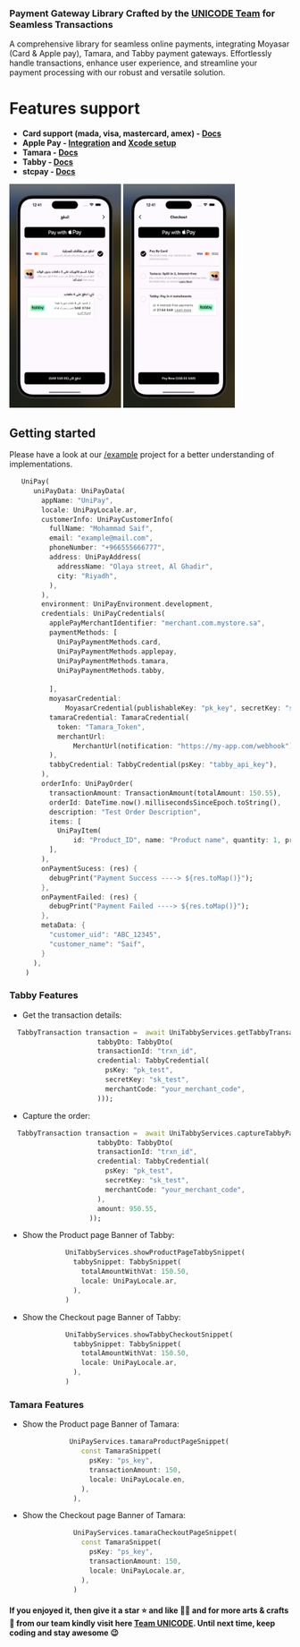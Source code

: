 ### Payment Gateway Library Crafted by the **[UNICODE Team](https://www.unicodesolutions.co/)** for Seamless Transactions

A comprehensive library for seamless online payments, integrating Moyasar (Card & Apple pay), Tamara, and Tabby payment gateways. Effortlessly handle transactions, enhance user experience, and streamline your payment processing with our robust and versatile solution.

# **Features support**

- **Card support (mada, visa, mastercard, amex) - [Docs](https://moyasar.com/docs/api/#api-keys)**
- **Apple Pay - [Integration](https://help.moyasar.com/en/article/moyasar-dashboard-apple-pay-certificate-activation-9l6sd5/) and [Xcode setup](https://help.apple.com/xcode/mac/9.3/#/deva43983eb7?sub=dev44ce8ef13)**
- **Tamara - [Docs](https://docs.tamara.co/introduction/)**
- **Tabby - [Docs](https://api-docs.tabby.ai/)**
- **stcpay - [Docs](https://docs.moyasar.com/guides/stc-pay/basic-integration)**

<img src="https://raw.githubusercontent.com/UNICODE-Venture/uni_pay/main/assets/screenshots/sc_ar.png" width=200, height=400 alt="UniPay Arabic by Saif"> 
<img src="https://raw.githubusercontent.com/UNICODE-Venture/uni_pay/main/assets/screenshots/sc_en.png" width=200, height=400 alt="UniPay English by Saif">

## Getting started

Please have a look at our [/example](https://pub.dev/packages/uni_pay/example) project for a better understanding of implementations.

```dart
   UniPay(
      uniPayData: UniPayData(
        appName: "UniPay",
        locale: UniPayLocale.ar,
        customerInfo: UniPayCustomerInfo(
          fullName: "Mohammad Saif",
          email: "example@mail.com",
          phoneNumber: "+966555666777",
          address: UniPayAddress(
            addressName: "Olaya street, Al Ghadir",
            city: "Riyadh",
          ),
        ),
        environment: UniPayEnvironment.development,
        credentials: UniPayCredentials(
          applePayMerchantIdentifier: "merchant.com.mystore.sa",
          paymentMethods: [
            UniPayPaymentMethods.card,
            UniPayPaymentMethods.applepay,
            UniPayPaymentMethods.tamara,
            UniPayPaymentMethods.tabby,

          ],
          moyasarCredential:
              MoyasarCredential(publishableKey: "pk_key", secretKey: "sk_key"),
          tamaraCredential: TamaraCredential(
            token: "Tamara_Token",
            merchantUrl:
                MerchantUrl(notification: "https://my-app.com/webhook"),
          ),
          tabbyCredential: TabbyCredential(psKey: "tabby_api_key"),
        ),
        orderInfo: UniPayOrder(
          transactionAmount: TransactionAmount(totalAmount: 150.55),
          orderId: DateTime.now().millisecondsSinceEpoch.toString(),
          description: "Test Order Description",
          items: [
            UniPayItem(
                id: "Product_ID", name: "Product name", quantity: 1, price: 50)
          ],
        ),
        onPaymentSucess: (res) {
          debugPrint("Payment Success ----> ${res.toMap()}");
        },
        onPaymentFailed: (res) {
          debugPrint("Payment Failed ----> ${res.toMap()}");
        },
        metaData: {
          "customer_uid": "ABC_12345",
          "customer_name": "Saif",
        }
      ),
    )
```

### Tabby Features

- Get the transaction details:

```dart
  TabbyTransaction transaction =  await UniTabbyServices.getTabbyTransactionDetails(
                      tabbyDto: TabbyDto(
                      transactionId: "trxn_id",
                      credential: TabbyCredential(
                        psKey: "pk_test",
                        secretKey: "sk_test",
                        merchantCode: "your_merchant_code",
                      )));
```

- Capture the order:

```dart
  TabbyTransaction transaction =  await UniTabbyServices.captureTabbyPayment(
                      tabbyDto: TabbyDto(
                      transactionId: "trxn_id",
                      credential: TabbyCredential(
                        psKey: "pk_test",
                        secretKey: "sk_test",
                        merchantCode: "your_merchant_code",
                      ),
                      amount: 950.55,
                    ));
```

- Show the Product page Banner of Tabby:

```dart
              UniTabbyServices.showProductPageTabbySnippet(
                tabbySnippet: TabbySnippet(
                  totalAmountWithVat: 150.50,
                  locale: UniPayLocale.ar,
                ),
              )
```

- Show the Checkout page Banner of Tabby:

```dart
              UniTabbyServices.showTabbyCheckoutSnippet(
                tabbySnippet: TabbySnippet(
                  totalAmountWithVat: 150.50,
                  locale: UniPayLocale.ar,
                ),
              )
```

### Tamara Features

- Show the Product page Banner of Tamara:

```dart
               UniPayServices.tamaraProductPageSnippet(
                  const TamaraSnippet(
                    psKey: "ps_key",
                    transactionAmount: 150,
                    locale: UniPayLocale.en,
                  ),
                ),
```

- Show the Checkout page Banner of Tamara:

```dart
                UniPayServices.tamaraCheckoutPageSnippet(
                  const TamaraSnippet(
                    psKey: "ps_key",
                    transactionAmount: 150,
                    locale: UniPayLocale.ar,
                  ),
                )
```

#### If you enjoyed it, then give it a star ⭐️ and like 👍🏻 and for more arts & crafts 🎨 from our team kindly visit here [Team UNICODE](https://pub.dev/publishers/unicodesolutions.co/packages). Until next time, keep coding and stay awesome 😉
